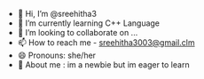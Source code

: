 - 👋 Hi, I’m @sreehitha3
- 🌱 I’m currently learning C++ Language
- 💞️ I’m looking to collaborate on ...
- 📫 How to reach me - sreehitha3003@gmail.clm
- 😄 Pronouns: she/her
- 🎀 About me : im a newbie but im eager to learn

<!---
sreehitha3/sreehitha3 is a ✨ special ✨ repository because its `README.md` (this file) appears on your GitHub profile.
You can click the Preview link to take a look at your changes.
--->
